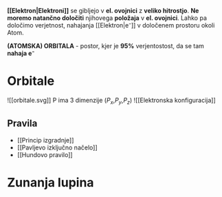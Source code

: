 **[[Elektron|Elektroni]]** se gibljejo v **el. ovojnici** z **veliko hitrostjo**. **Ne moremo natančno določiti** njihovega **položaja** v **el. ovojnici**. Lahko pa določimo verjetnost, nahajanja [[Elektron|e⁻]] v določenem prostoru okoli Atom.

**(ATOMSKA) ORBITALA** - postor, kjer je **95%** verjentostost, da se tam **nahaja e⁻**
# Orbitale

![[orbitale.svg]]
P ima 3 dimenzije ($P_x$,$P_y$,$P_z$)
![[Elektronska konfiguracija]]
## Pravila
- [[Princip izgradnje]]
- [[Pavljevo izključno načelo]]
- [[Hundovo pravilo]]
# Zunanja lupina
